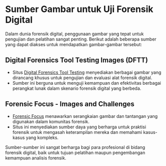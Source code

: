 
# Sumber Gambar untuk Uji Forensik Digital

Dalam dunia forensik digital, penggunaan gambar yang tepat untuk pengujian dan pelatihan sangat penting. Berikut adalah beberapa sumber yang dapat diakses untuk mendapatkan gambar-gambar tersebut:

## Digital Forensics Tool Testing Images (DFTT)
- Situs [Digital Forensics Tool Testing](http://dftt.sourceforge.net/) menyediakan berbagai gambar yang dirancang khusus untuk pengujian dan evaluasi alat forensik digital.
- Sumber ini berguna untuk menguji kemampuan dan efektivitas berbagai perangkat lunak dalam skenario forensik digital yang berbeda.

## Forensic Focus - Images and Challenges
- [Forensic Focus](https://www.forensicfocus.com/images-and-challenges) menawarkan serangkaian gambar dan tantangan yang digunakan dalam komunitas forensik.
- Situs ini menyediakan sumber daya yang berharga untuk praktisi forensik untuk mengasah keterampilan mereka dan memahami kasus-kasus yang kompleks.

Sumber-sumber ini sangat berharga bagi para profesional di bidang forensik digital, baik untuk tujuan pelatihan maupun pengembangan kemampuan analisis forensik.
